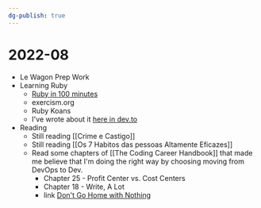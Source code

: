 ```yaml
---
dg-publish: true
---
```

# 2022-08

- Le Wagon Prep Work
- Learning Ruby
    - [Ruby in 100 minutes](http://tutorials.jumpstartlab.com/projects/ruby_in_100_minutes.html)
    - exercism.org
    - Ruby Koans
    - I've wrote about it [here in dev.to](https://dev.to/meleu/a-melhor-maneira-que-encontrei-para-aprender-ruby-56d5)
- Reading
    - Still reading [[Crime e Castigo]]
    - Still reading [[Os 7 Habitos das pessoas Altamente Eficazes]]
    - Read some chapters of [[The Coding Career Handbook]] that made me believe that I'm doing the right way by choosing moving from DevOps to Dev.
        - Chapter 25 - Profit Center vs. Cost Centers
        - Chapter 18 - Write, A Lot
        - link [Don't Go Home with Nothing](https://training.kalzumeus.com/newsletters/archive/do-not-end-the-week-with-nothing)